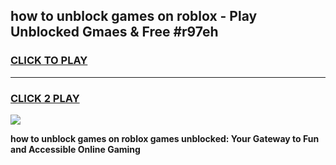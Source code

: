
## how to unblock games on roblox - Play Unblocked Gmaes & Free #r97eh
<h3>
<a href="https://premium.freeplayer.one?title=how_to_unblock_games_on_roblox&ref=01M">CLICK TO PLAY</a></h3>
<hr>

<h3>
<a href="https://premium.freeplayer.one?title=how_to_unblock_games_on_roblox&ref=01M">CLICK 2 PLAY</a>
  
</h3>

<a href="https://premium.freeplayer.one?title=how_to_unblock_games_on_roblox&ref=01M"><img src="https://clearcache.store/games.png"></a>


**how to unblock games on roblox games unblocked: Your Gateway to Fun and Accessible Online Gaming**
